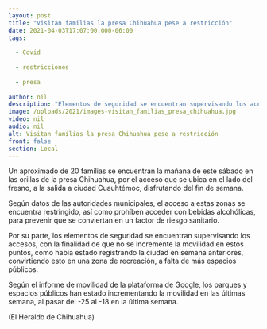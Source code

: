 ```yaml
---
layout: post
title: "Visitan familias la presa Chihuahua pese a restricción"
date: 2021-04-03T17:07:00.000-06:00
tags:
  
  - Covid
  
  - restricciones
  
  - presa
  
author: nil
description: "Elementos de seguridad se encuentran supervisando los accesos, con la finalidad de que no se incremente la movilidad en estos puntos"
image: /uploads/2021/images-visitan_familias_presa_chihuahua.jpg
video: nil
audio: nil
alt: Visitan familias la presa Chihuahua pese a restricción
front: false
section: Local
---
```


Un aproximado de 20 familias se encuentran la mañana de este sábado en las orillas de la presa Chihuahua, por el acceso que se ubica en el lado del fresno, a la salida a ciudad Cuauhtémoc, disfrutando del fin de semana.

Según datos de las autoridades municipales, el acceso a estas zonas se encuentra restringido, así como prohíben acceder con bebidas alcohólicas, para prevenir que se conviertan en un factor de riesgo sanitario.

Por su parte, los elementos de seguridad se encuentran supervisando los accesos, con la finalidad de que no se incremente la movilidad en estos puntos, cómo había estado registrando la ciudad en semana anteriores, convirtiendo esto en una zona de recreación, a falta de más espacios públicos.

Según el informe de movilidad de la plataforma de Google, los parques y espacios públicos han estado incrementando la movilidad en las últimas semana, al pasar del -25 al -18 en la última semana.

(El Heraldo de Chihuahua)